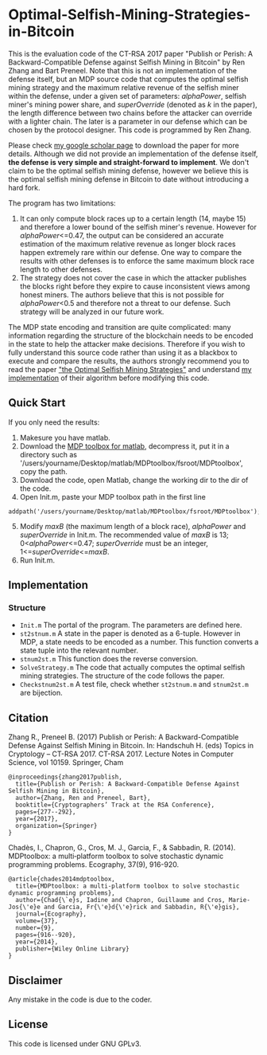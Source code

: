 # Optimal-Selfish-Mining-Strategies-in-Bitcoin
This is the evaluation code of the CT-RSA 2017 paper "Publish or Perish: A Backward-Compatible Defense against Selfish Mining in Bitcoin" by Ren Zhang and Bart Preneel. Note that this is not an implementation of the defense itself, but an MDP source code that computes the optimal selfish mining strategy and the maximum relative revenue of the selfish miner within the defense, under a given set of parameters: *alphaPower*, selfish miner's mining power share, and *superOverride* (denoted as *k* in the paper), the length difference between two chains before the attacker can override with a lighter chain. The later is a parameter in our defense which can be chosen by the protocol designer. This code is programmed by Ren Zhang.

Please check [my google scholar page](https://scholar.google.be/citations?user=JB1uRvQAAAAJ&hl=en) to download the paper for more details. Although we did not provide an implementation of the defense itself, **the defense is very simple and straight-forward to implement**. We don't claim to be the optimal selfish mining defense, however we believe this is the optimal selfish mining defense in Bitcoin to date without introducing a hard fork.

The program has two limitations:
1. It can only compute block races up to a certain length (14, maybe 15) and therefore a lower bound of the selfish miner's revenue. However for *alphaPower*<=0.47, the output can be considered an accurate estimation of the maximum relative revenue as longer block races happen extremely rare within our defense. One way to compare the results with other defenses is to enforce the same maximum block race length to other defenses.
2. The strategy does not cover the case in which the attacker publishes the blocks right before they expire to cause inconsistent views among honest miners. The authors believe that this is not possible for *alphaPower*\<0.5 and therefore not a threat to our defense. Such strategy will be analyzed in our future work.

The MDP state encoding and transition are quite complicated: many information regarding the structure of the blockchain needs to be encoded in the state to help the attacker make decisions. Therefore if you wish to fully understand this source code rather than using it as a blackbox to execute and compare the results, the authors strongly recommend you to read the paper ["the Optimal Selfish Mining Strategies"](http://www.cs.huji.ac.il/~yoni_sompo/pubs/15/SelfishMining.pdf) and understand [my implementation](https://github.com/nirenzang/Optimal-Selfish-Mining-Strategies-in-Bitcoin) of their algorithm before modifying this code. 

## Quick Start
If you only need the results:
1. Makesure you have matlab.
2. Download the [MDP toolbox for matlab](https://nl.mathworks.com/matlabcentral/fileexchange/25786-markov-decision-processes--mdp--toolbox), decompress it, put it in a directory such as '/users/yourname/Desktop/matlab/MDPtoolbox/fsroot/MDPtoolbox', copy the path.
3. Download the code, open Matlab, change the working dir to the dir of the code.
4. Open Init.m, paste your MDP toolbox path in the first line 
```
addpath('/users/yourname/Desktop/matlab/MDPtoolbox/fsroot/MDPtoolbox');
```
5. Modify *maxB* (the maximum length of a block race), *alphaPower* and *superOverride* in Init.m. The recommended value of *maxB* is 13; 0\<*alphaPower*<=0.47; *superOverride* must be an integer, 1<=*superOverride*<=*maxB*.
6. Run Init.m.

## Implementation

### Structure
* `Init.m`
The portal of the program. The parameters are defined here.
* `st2stnum.m`
A state in the paper is denoted as a 6-tuple. However in MDP, a state needs to be encoded as a number. This function converts a state tuple into the relevant number. 
* `stnum2st.m` 
This function does the reverse conversion.
* `SolveStrategy.m`
The code that actually computes the optimal selfish mining strategies. The structure of the code follows the paper.
* `Checkstnum2st.m`
A test file, check whether `st2stnum.m` and `stnum2st.m` are bijection.

## Citation
Zhang R., Preneel B. (2017) Publish or Perish: A Backward-Compatible Defense Against Selfish Mining in Bitcoin. In: Handschuh H. (eds) Topics in Cryptology – CT-RSA 2017. CT-RSA 2017. Lecture Notes in Computer Science, vol 10159. Springer, Cham
```
@inproceedings{zhang2017publish,
  title={Publish or Perish: A Backward-Compatible Defense Against Selfish Mining in Bitcoin},
  author={Zhang, Ren and Preneel, Bart},
  booktitle={Cryptographers’ Track at the RSA Conference},
  pages={277--292},
  year={2017},
  organization={Springer}
}
```
Chadès, I., Chapron, G., Cros, M. J., Garcia, F., & Sabbadin, R. (2014). MDPtoolbox: a multi‐platform toolbox to solve stochastic dynamic programming problems. Ecography, 37(9), 916-920.
```
@article{chades2014mdptoolbox,
  title={MDPtoolbox: a multi-platform toolbox to solve stochastic dynamic programming problems},
  author={Chad{\`e}s, Iadine and Chapron, Guillaume and Cros, Marie-Jos{\'e}e and Garcia, Fr{\'e}d{\'e}rick and Sabbadin, R{\'e}gis},
  journal={Ecography},
  volume={37},
  number={9},
  pages={916--920},
  year={2014},
  publisher={Wiley Online Library}
}
```
## Disclaimer
Any mistake in the code is due to the coder.

## License
This code is licensed under GNU GPLv3.
